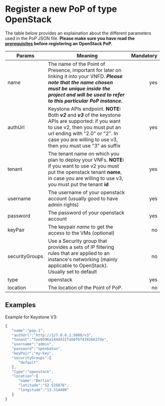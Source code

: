 # Register a new PoP of type OpenStack

The table below provides an explaination about the different parameters used in the PoP JSON file. 
**Please make sure you have read the [prerequisites][openstack-driver] before registering an OpenStack PoP.**

| Params         | Meaning                                                                                                                                                                                | Mandatory |
|----------------|----------------------------------------------------------------------------------------------------------------------------------------------------------------------------------------|----------:|
| name           | The name of the Point of Presence, important for later on linking it into your VNFD. **_Please note that the name chosen must be unique inside the project and will be used to refer to this particular PoP instance_.**                                                                                                                                                         |       yes |
| authUrl        | Keystone APIs endpoint. **NOTE:** Both _**v2**_ and _**v3**_ of the keystone APIs are supported: if you want to use v2, then you must put an url ending with "2.0" or "2". In case you are willing to use v3, then you must use "3" as suffix    |       yes |
| tenant         | The tenant name on which you plan to deploy your VNFs. **NOTE:** if you want to use v2 you must put the openstack tenant **name**, in case you are willing to use v3, you must put the tenant **id**             |       yes |
| username       | The username of your openstack account (usually good to have admin rights)                                                                                                                   |       yes |
| password       | The password of your openstack account  |       yes |
| keyPair        | The keypair _name_ to get the access to the VMs (optional)                                                                                               |       no |
| securityGroups | Use a Security group that provides a sets of IP filtering rules that are applied to an instance's networking (mainly applicable to OpenStack). Usually set to default                                             |        no |
| type           | openstack             |       yes |
| location       | The location of the Point of PoP.                                                      |        no |


## Examples

Example for Keystone V3: 

```javascript
{
   "name":"pop-1",
   "authUrl":"http://127.0.0.1:5000/v3",
   "tenant":"fae9596a144d422fa56f6f43926637de",
   "username":"admin",
   "password":"openbaton",
   "keyPair":"my-key",
   "securityGroups":[
      "default"
   ],
   "type":"openstack",
   "location":{
      "name":"Berlin",
      "latitude":"52.525876",
      "longitude":"13.314400"
   }
}
```

[openstack-driver]: openstack-driver.md